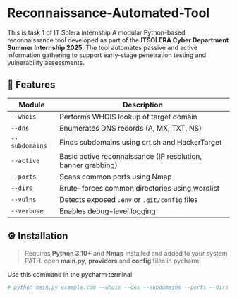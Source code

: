 # Reconnaissance-Automated-Tool
This is task 1 of IT Solera internship 
A modular Python-based reconnaissance tool developed as part of the **ITSOLERA Cyber Department Summer Internship 2025**. The tool automates passive and active information gathering to support early-stage penetration testing and vulnerability assessments.

## 📌 Features

| Module         | Description |
|----------------|-------------|
| `--whois`      | Performs WHOIS lookup of target domain |
| `--dns`        | Enumerates DNS records (A, MX, TXT, NS) |
| `--subdomains` | Finds subdomains using crt.sh and HackerTarget |
| `--active`     | Basic active reconnaissance (IP resolution, banner grabbing) |
| `--ports`      | Scans common ports using Nmap |
| `--dirs`       | Brute-forces common directories using wordlist |
| `--vulns`      | Detects exposed `.env` or `.git/config` files |
| `--verbose`    | Enables debug-level logging |


## ⚙️ Installation
> Requires **Python 3.10+** and **Nmap** installed and added to your system PATH.
> open **main.py**, **providers** and **config** files in pycharm

Use this command in the pycharm terminal
```bash
# python main.py example.com --whois --dns --subdomains --ports --dirs --vulns 
